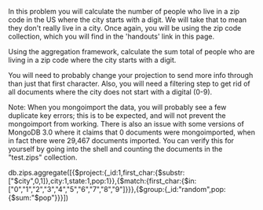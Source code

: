In this problem you will calculate the number of people who live in a zip code in the US where the city starts with a digit. We will take that to mean they don't really live in a city. Once again, you will be using the zip code collection, which you will find in the 'handouts' link in this page. 

Using the aggregation framework, calculate the sum total of people who are living in a zip code where the city starts with a digit.

You will need to probably change your projection to send more info through than just that first character. Also, you will need a filtering step to get rid of all documents where the city does not start with a digital (0-9).

Note: When you mongoimport the data, you will probably see a few duplicate key errors; this is to be expected, and will not prevent the mongoimport from working. There is also an issue with some versions of MongoDB 3.0 where it claims that 0 documents were mongoimported, when in fact there were 29,467 documents imported. You can verify this for yourself by going into the shell and counting the documents in the "test.zips" collection.

db.zips.aggregate([{$project:{_id:1,first_char:{$substr:["$city",0,1]},city:1,state:1,pop:1}},{$match:{first_char:{$in:["0","1","2","3","4","5","6","7","8","9"]}}},{$group:{_id:"random",pop:{$sum:"$pop"}}}])
